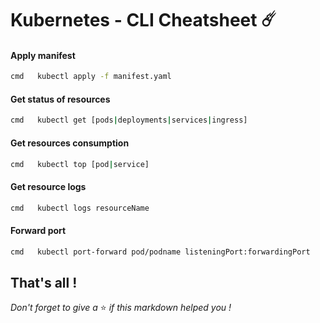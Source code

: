 # Kubernetes - CLI Cheatsheet ☄️

#### Apply manifest
```sh
cmd   kubectl apply -f manifest.yaml
```

#### Get status of resources
```sh
cmd   kubectl get [pods|deployments|services|ingress]
```

#### Get resources consumption
```sh
cmd   kubectl top [pod|service]
```

#### Get resource logs
```sh
cmd   kubectl logs resourceName
```

#### Forward port
```sh
cmd   kubectl port-forward pod/podname listeningPort:forwardingPort
```

## That's all !
*Don't forget to give a* ⭐️ *if this markdown helped you !*
